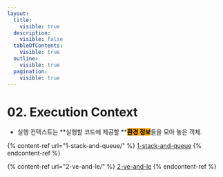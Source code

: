 ```yaml
---
layout:
  title:
    visible: true
  description:
    visible: false
  tableOfContents:
    visible: true
  outline:
    visible: true
  pagination:
    visible: true
---
```


# 02. Execution Context

* 실행 컨텍스트는 **실행할 코드에 제공할 **<mark style="background-color:orange;">**환경 정보**</mark>들을 모아 놓은 객체.

{% content-ref url="1-stack-and-queue/" %}
[1-stack-and-queue](1-stack-and-queue/)
{% endcontent-ref %}

{% content-ref url="2-ve-and-le/" %}
[2-ve-and-le](2-ve-and-le/)
{% endcontent-ref %}

